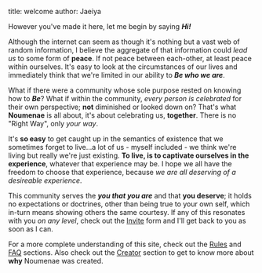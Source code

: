 title: welcome
author: Jaeiya

However you've made it here, let me begin by saying ___Hi!___

Although the internet can seem as though it's nothing but a vast web of random information, I believe the aggregate of that information could _lead us_ to some form of **peace**. If not peace between each-other, at least peace within ourselves. It's easy to look at the circumstances of our lives and immediately think that we're limited in our ability to ___Be who we are___.

What if there were a community whose sole purpose rested on knowing how to ___Be___? What if within the community, _every person is celebrated_ for their own perspective; **not** diminished or looked down on? That's what **Noumenae** is all about, it's about celebrating us, **together**. There is no "Right Way", only _your way_.

It's **so easy** to get caught up in the semantics of existence that we sometimes forget to live...a lot of us - myself included - we think we're living but really we're just existing. **To live, is to captivate ourselves in the experience**, whatever that experience may be. I hope we all have the freedom to choose that experience, because _we are all deserving of a desireable experience_.

This community serves the ___you that you are___ and that **you deserve**; it holds no expectations or doctrines, other than being true to your own self, which in-turn means showing others the same courtesy. If any of this resonates with you _on any level_, check out the [Invite] form and I'll get back to you as soon as I can.

For a more complete understanding of this site, check out the [Rules] and [FAQ] sections. Also check out the [Creator] section to get to know more about **why** Noumenae was created.

[creator]:/#/faq/creation
[Rules]:/#/home/rules
[invite]:/#/invite
[FAQ]:/#/faq/the-faq